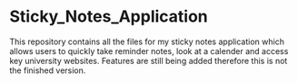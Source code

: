 # Sticky_Notes_Application
This repository contains all the files for my sticky notes application which allows users to quickly take reminder notes, look at a calender and access key university websites.
Features are still being added therefore this is not the finished version. 
